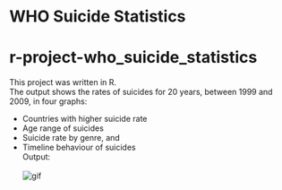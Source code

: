 # WHO Suicide Statistics

# r-project-who_suicide_statistics

This project was written in R. <br>
The output shows the rates of suicides for 20 years, between 1999 and 2009, in four graphs: <br>
- Countries with higher suicide rate <br>
- Age range of suicides <br>
- Suicide rate by genre, and <br>
- Timeline behaviour of suicides <br>
Output: <br> <br>
![gif](https://user-images.githubusercontent.com/54758161/135633622-2a48b624-f106-4901-b458-8f89413fd161.gif)
